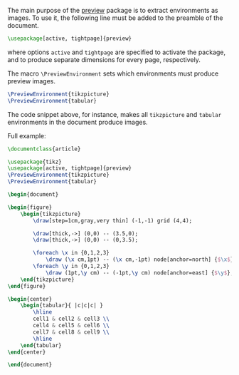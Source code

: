 The main purpose of the [preview](https://linorg.usp.br/CTAN/macros/latex/contrib/preview/preview.pdf) package is to extract environments as images. To use it, the following line must be added to the preamble of the document.
```latex
\usepackage[active, tightpage]{preview}
```
where options `active` and `tightpage` are specified to activate the package, and to produce separate dimensions for every page, respectively.

The macro `\PreviewEnvironment` sets which environments must produce preview images.
```latex
\PreviewEnvironment{tikzpicture}
\PreviewEnvironment{tabular}
```
The code snippet above, for instance, makes all `tikzpicture` and `tabular` environments in the document produce images.

Full example:
```latex
\documentclass{article}

\usepackage{tikz}
\usepackage[active, tightpage]{preview}
\PreviewEnvironment{tikzpicture}
\PreviewEnvironment{tabular}

\begin{document}

\begin{figure}
    \begin{tikzpicture}
        \draw[step=1cm,gray,very thin] (-1,-1) grid (4,4);

        \draw[thick,->] (0,0) -- (3.5,0);
        \draw[thick,->] (0,0) -- (0,3.5);

        \foreach \x in {0,1,2,3}
            \draw (\x cm,1pt) -- (\x cm,-1pt) node[anchor=north] {$\x$};
        \foreach \y in {0,1,2,3}
            \draw (1pt,\y cm) -- (-1pt,\y cm) node[anchor=east] {$\y$};
    \end{tikzpicture}
\end{figure}

\begin{center}
    \begin{tabular}{ |c|c|c| }
        \hline
        cell1 & cell2 & cell3 \\
        cell4 & cell5 & cell6 \\
        cell7 & cell8 & cell9 \\
        \hline
    \end{tabular}
\end{center}

\end{document}
```
